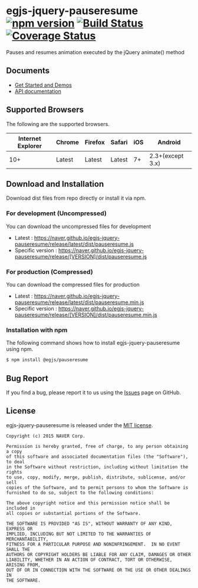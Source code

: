 # egjs-jquery-pauseresume [![npm version](https://badge.fury.io/js/%40egjs%2Fjquery-pauseresume.svg)](https://badge.fury.io/js/%40egjs%2Fjquery-pauseresume) [![Build Status](https://travis-ci.org/naver/egjs-jquery-pauseresume.svg?branch=master)](https://travis-ci.org/naver/egjs-jquery-pauseresume) [![Coverage Status](https://coveralls.io/repos/github/naver/egjs-jquery-pauseresume/badge.svg?branch=master)](https://coveralls.io/github/naver/egjs-jquery-pauseresume?branch=master)


Pauses and resumes animation executed by the jQuery animate() method


## Documents
- [Get Started and Demos](https://naver.github.io/egjs-jquery-pauseresume/)
- [API documentation](https://naver.github.io/egjs-jquery-pauseresume/release/latest/doc/)


## Supported Browsers
The following are the supported browsers.

|Internet Explorer|Chrome|Firefox|Safari|iOS|Android|
|---|---|---|---|---|---|
|10+|Latest|Latest|Latest|7+|2.3+(except 3.x)|


## Download and Installation

Download dist files from repo directly or install it via npm. 

### For development (Uncompressed)

You can download the uncompressed files for development

- Latest : https://naver.github.io/egjs-jquery-pauseresume/release/latest/dist/pauseresume.js
- Specific version : https://naver.github.io/egjs-jquery-pauseresume/release/[VERSION]/dist/pauseresume.js

### For production (Compressed)

You can download the compressed files for production

- Latest : https://naver.github.io/egjs-jquery-pauseresume/release/latest/dist/pauseresume.min.js
- Specific version : https://naver.github.io/egjs-jquery-pauseresume/release/[VERSION]/dist/pauseresume.min.js


### Installation with npm

The following command shows how to install egjs-jquery-pauseresume using npm.

```bash
$ npm install @egjs/pauseresume
```

## Bug Report

If you find a bug, please report it to us using the [Issues](https://github.com/naver/egjs-jquery-pauseresume/issues) page on GitHub.


## License
egjs-jquery-pauseresume is released under the [MIT license](http://naver.github.io/egjs/license.txt).


```
Copyright (c) 2015 NAVER Corp.

Permission is hereby granted, free of charge, to any person obtaining a copy
of this software and associated documentation files (the "Software"), to deal
in the Software without restriction, including without limitation the rights
to use, copy, modify, merge, publish, distribute, sublicense, and/or sell
copies of the Software, and to permit persons to whom the Software is
furnished to do so, subject to the following conditions:

The above copyright notice and this permission notice shall be included in
all copies or substantial portions of the Software.

THE SOFTWARE IS PROVIDED "AS IS", WITHOUT WARRANTY OF ANY KIND, EXPRESS OR
IMPLIED, INCLUDING BUT NOT LIMITED TO THE WARRANTIES OF MERCHANTABILITY,
FITNESS FOR A PARTICULAR PURPOSE AND NONINFRINGEMENT.  IN NO EVENT SHALL THE
AUTHORS OR COPYRIGHT HOLDERS BE LIABLE FOR ANY CLAIM, DAMAGES OR OTHER
LIABILITY, WHETHER IN AN ACTION OF CONTRACT, TORT OR OTHERWISE, ARISING FROM,
OUT OF OR IN CONNECTION WITH THE SOFTWARE OR THE USE OR OTHER DEALINGS IN
THE SOFTWARE.
```

